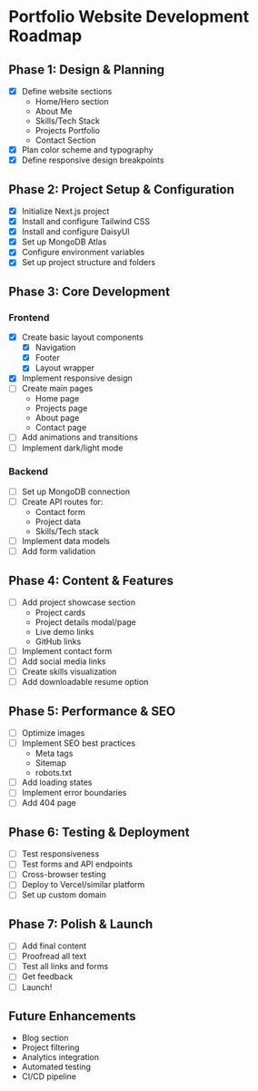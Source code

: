 # Portfolio Website Development Roadmap

## Phase 1: Design & Planning
- [x] Define website sections
  - Home/Hero section
  - About Me
  - Skills/Tech Stack
  - Projects Portfolio
  - Contact Section
- [x] Plan color scheme and typography
- [x] Define responsive design breakpoints

## Phase 2: Project Setup & Configuration
- [x] Initialize Next.js project
- [x] Install and configure Tailwind CSS
- [x] Install and configure DaisyUI
- [x] Set up MongoDB Atlas
- [x] Configure environment variables
- [x] Set up project structure and folders

## Phase 3: Core Development
### Frontend
- [x] Create basic layout components
  - [x] Navigation
  - [x] Footer
  - [x] Layout wrapper
- [x] Implement responsive design
- [ ] Create main pages
  - Home page
  - Projects page
  - About page
  - Contact page
- [ ] Add animations and transitions
- [ ] Implement dark/light mode

### Backend
- [ ] Set up MongoDB connection
- [ ] Create API routes for:
  - Contact form
  - Project data
  - Skills/Tech stack
- [ ] Implement data models
- [ ] Add form validation

## Phase 4: Content & Features
- [ ] Add project showcase section
  - Project cards
  - Project details modal/page
  - Live demo links
  - GitHub links
- [ ] Implement contact form
- [ ] Add social media links
- [ ] Create skills visualization
- [ ] Add downloadable resume option

## Phase 5: Performance & SEO
- [ ] Optimize images
- [ ] Implement SEO best practices
  - Meta tags
  - Sitemap
  - robots.txt
- [ ] Add loading states
- [ ] Implement error boundaries
- [ ] Add 404 page

## Phase 6: Testing & Deployment
- [ ] Test responsiveness
- [ ] Test forms and API endpoints
- [ ] Cross-browser testing
- [ ] Deploy to Vercel/similar platform
- [ ] Set up custom domain

## Phase 7: Polish & Launch
- [ ] Add final content
- [ ] Proofread all text
- [ ] Test all links and forms
- [ ] Get feedback
- [ ] Launch!

## Future Enhancements
- Blog section
- Project filtering
- Analytics integration
- Automated testing
- CI/CD pipeline 